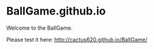 BallGame.github.io
==================
Welcome to the BallGame.

Please test it here: http://cactus620.github.io/BallGame/
